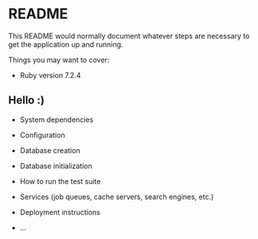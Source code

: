 # README

This README would normally document whatever steps are necessary to get the
application up and running.

Things you may want to cover:

- Ruby version 7.2.4

## Hello :)

- System dependencies

- Configuration

- Database creation

- Database initialization

- How to run the test suite

- Services (job queues, cache servers, search engines, etc.)

- Deployment instructions

- ...
